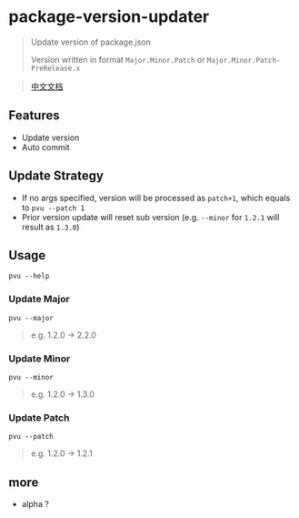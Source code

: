 # package-version-updater

> Update version of package.json
>
> Version written in format `Major.Minor.Patch` or `Major.Minor.Patch-PreRelease.x`
> 

> [中文文档](./README.zh_CN.md)

## Features

* Update version
* Auto commit

## Update Strategy

* If no args specified, version will be processed as `patch+1`, which equals to `pvu --patch 1`
* Prior version update will reset sub version (e.g. `--minor` for `1.2.1` will result as `1.3.0`)

## Usage

``` shell
pvu --help
```

### Update Major

```
pvu --major
```

> e.g. 1.2.0 -> 2.2.0

### Update Minor

```
pvu --minor
```

> e.g. 1.2.0 -> 1.3.0

### Update Patch

```
pvu --patch
```

> e.g. 1.2.0 -> 1.2.1

## more

- alpha ? 
